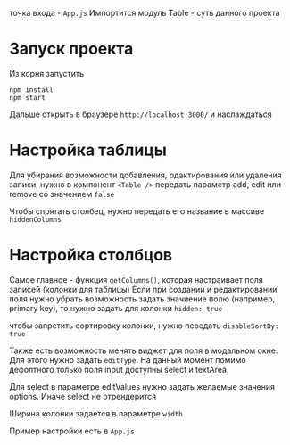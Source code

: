 точка входа - `App.js`
 Импортится модуль Table - суть данного проекта

 # Запуск проекта
 Из корня запустить
 ```
 npm install
 npm start
 ```
 Дальше открыть в браузере `http://localhost:3000/` и наслаждаться

 # Настройка таблицы
Для убирания возможности добавления, рдактирования или удаления записи,
нужно в компонент `<Table />` передать параметр add, edit или remove со значением `false`

Чтобы спрятать столбец, нужно передать его название в массиве `hiddenColumns`

# Настройка столбцов
 Самое главное - функция `getColumns()`, которая настраивает поля записей (колонки для таблицы)
 Если при создании и редактировании поля нужно убрать возможность задать значиение полю 
 (например, primary key), то нужно задать
для колонки `hidden: true`

чтобы запретить сортировку колонки, нужно передать `disableSortBy: true`

Также есть возможность менять виджет для поля в модальном окне.
Для этого нужно задать `editType`. На данный момент помимо дефолтного только поля input доступны
select и textArea.

Для select в параметре editValues нужно задать желаемые значения options. Иначе select не отрендерится

Ширина колонки задается в параметре `width`

Пример настройки есть в `App.js`